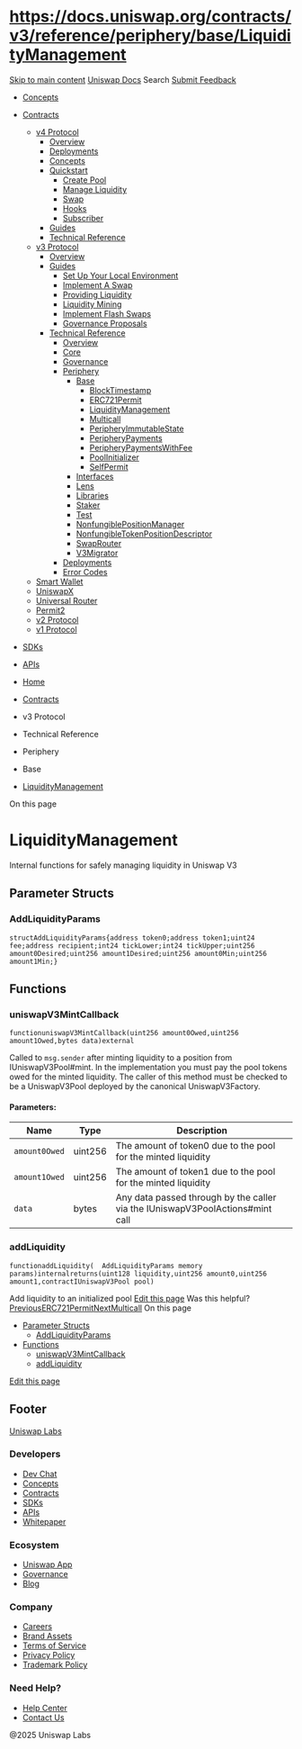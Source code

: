# https://docs.uniswap.org/contracts/v3/reference/periphery/base/LiquidityManagement

[Skip to main content](https://docs.uniswap.org/contracts/v3/reference/periphery/base/LiquidityManagement#__docusaurus_skipToContent_fallback)
[Uniswap Docs](https://docs.uniswap.org/)
Search
[Submit Feedback](https://docs.google.com/forms/d/e/1FAIpQLSdjSkZam8KiatL9XACRVxCHjDJjaPGbls77PCXDKFn4JwykXg/viewform)
  * [Concepts](https://docs.uniswap.org/concepts/overview)
  * [Contracts](https://docs.uniswap.org/contracts/v4/overview)
    * [v4 Protocol](https://docs.uniswap.org/contracts/v4/overview)
      * [Overview](https://docs.uniswap.org/contracts/v4/overview)
      * [Deployments](https://docs.uniswap.org/contracts/v4/deployments)
      * [Concepts](https://docs.uniswap.org/contracts/v4/concepts/v4-vs-v3)
      * [Quickstart](https://docs.uniswap.org/contracts/v4/quickstart/create-pool)
        * [Create Pool](https://docs.uniswap.org/contracts/v4/quickstart/create-pool)
        * [Manage Liquidity](https://docs.uniswap.org/contracts/v4/quickstart/manage-liquidity/setup-liquidity)
        * [Swap](https://docs.uniswap.org/contracts/v4/quickstart/swap)
        * [Hooks](https://docs.uniswap.org/contracts/v4/quickstart/hooks/setup)
        * [Subscriber](https://docs.uniswap.org/contracts/v4/quickstart/subscriber)
      * [Guides](https://docs.uniswap.org/contracts/v4/guides/hooks/your-first-hook)
      * [Technical Reference](https://docs.uniswap.org/contracts/v4/reference/errors/)
    * [v3 Protocol](https://docs.uniswap.org/contracts/v3/overview)
      * [Overview](https://docs.uniswap.org/contracts/v3/overview)
      * [Guides](https://docs.uniswap.org/contracts/v3/guides/local-environment)
        * [Set Up Your Local Environment](https://docs.uniswap.org/contracts/v3/guides/local-environment)
        * [Implement A Swap](https://docs.uniswap.org/contracts/v3/guides/swaps/single-swaps)
        * [Providing Liquidity](https://docs.uniswap.org/contracts/v3/guides/providing-liquidity/setting-up)
        * [Liquidity Mining](https://docs.uniswap.org/contracts/v3/guides/liquidity-mining/overview)
        * [Implement Flash Swaps](https://docs.uniswap.org/contracts/v3/guides/flash-integrations/inheritance-constructors)
        * [Governance Proposals](https://docs.uniswap.org/contracts/v3/guides/governance/liscense-modifications)
      * [Technical Reference](https://docs.uniswap.org/contracts/v3/reference/overview)
        * [Overview](https://docs.uniswap.org/contracts/v3/reference/overview)
        * [Core](https://docs.uniswap.org/contracts/v3/reference/core/UniswapV3Factory)
        * [Governance](https://docs.uniswap.org/contracts/v3/reference/governance/overview)
        * [Periphery](https://docs.uniswap.org/contracts/v3/reference/periphery/base/BlockTimestamp)
          * [Base](https://docs.uniswap.org/contracts/v3/reference/periphery/base/BlockTimestamp)
            * [BlockTimestamp](https://docs.uniswap.org/contracts/v3/reference/periphery/base/BlockTimestamp)
            * [ERC721Permit](https://docs.uniswap.org/contracts/v3/reference/periphery/base/ERC721Permit)
            * [LiquidityManagement](https://docs.uniswap.org/contracts/v3/reference/periphery/base/LiquidityManagement)
            * [Multicall](https://docs.uniswap.org/contracts/v3/reference/periphery/base/Multicall)
            * [PeripheryImmutableState](https://docs.uniswap.org/contracts/v3/reference/periphery/base/PeripheryImmutableState)
            * [PeripheryPayments](https://docs.uniswap.org/contracts/v3/reference/periphery/base/PeripheryPayments)
            * [PeripheryPaymentsWithFee](https://docs.uniswap.org/contracts/v3/reference/periphery/base/PeripheryPaymentsWithFee)
            * [PoolInitializer](https://docs.uniswap.org/contracts/v3/reference/periphery/base/PoolInitializer)
            * [SelfPermit](https://docs.uniswap.org/contracts/v3/reference/periphery/base/SelfPermit)
          * [Interfaces](https://docs.uniswap.org/contracts/v3/reference/periphery/interfaces/IERC20Metadata)
          * [Lens](https://docs.uniswap.org/contracts/v3/reference/periphery/lens/Quoter)
          * [Libraries](https://docs.uniswap.org/contracts/v3/reference/periphery/libraries/Base64)
          * [Staker](https://docs.uniswap.org/contracts/v3/reference/periphery/staker/Design)
          * [Test](https://docs.uniswap.org/contracts/v3/reference/periphery/test/Base64Test)
          * [NonfungiblePositionManager](https://docs.uniswap.org/contracts/v3/reference/periphery/NonfungiblePositionManager)
          * [NonfungibleTokenPositionDescriptor](https://docs.uniswap.org/contracts/v3/reference/periphery/NonfungibleTokenPositionDescriptor)
          * [SwapRouter](https://docs.uniswap.org/contracts/v3/reference/periphery/SwapRouter)
          * [V3Migrator](https://docs.uniswap.org/contracts/v3/reference/periphery/V3Migrator)
        * [Deployments](https://docs.uniswap.org/contracts/v3/reference/deployments/)
        * [Error Codes](https://docs.uniswap.org/contracts/v3/reference/error-codes)
    * [Smart Wallet](https://docs.uniswap.org/contracts/smart-wallet/overview)
    * [UniswapX](https://docs.uniswap.org/contracts/uniswapx/overview)
    * [Universal Router](https://docs.uniswap.org/contracts/universal-router/overview)
    * [Permit2](https://docs.uniswap.org/contracts/permit2/overview)
    * [v2 Protocol](https://docs.uniswap.org/contracts/v2/overview)
    * [v1 Protocol](https://docs.uniswap.org/contracts/v1/overview)
  * [SDKs](https://docs.uniswap.org/sdk/v4/overview)
  * [APIs](https://docs.uniswap.org/api/subgraph/overview)


  * [Home](https://docs.uniswap.org/)
  * [Contracts](https://docs.uniswap.org/contracts/v4/overview)
  * v3 Protocol
  * Technical Reference
  * Periphery
  * Base
  * [LiquidityManagement](https://docs.uniswap.org/contracts/v3/reference/periphery/base/LiquidityManagement)


On this page
# LiquidityManagement
Internal functions for safely managing liquidity in Uniswap V3
## Parameter Structs[​](https://docs.uniswap.org/contracts/v3/reference/periphery/base/LiquidityManagement#parameter-structs "Direct link to Parameter Structs")
### AddLiquidityParams[​](https://docs.uniswap.org/contracts/v3/reference/periphery/base/LiquidityManagement#addliquidityparams "Direct link to AddLiquidityParams")
```
structAddLiquidityParams{address token0;address token1;uint24 fee;address recipient;int24 tickLower;int24 tickUpper;uint256 amount0Desired;uint256 amount1Desired;uint256 amount0Min;uint256 amount1Min;}
```

## Functions[​](https://docs.uniswap.org/contracts/v3/reference/periphery/base/LiquidityManagement#functions "Direct link to Functions")
### uniswapV3MintCallback[​](https://docs.uniswap.org/contracts/v3/reference/periphery/base/LiquidityManagement#uniswapv3mintcallback "Direct link to uniswapV3MintCallback")
```
functionuniswapV3MintCallback(uint256 amount0Owed,uint256 amount1Owed,bytes data)external
```

Called to `msg.sender` after minting liquidity to a position from IUniswapV3Pool#mint.
In the implementation you must pay the pool tokens owed for the minted liquidity. The caller of this method must be checked to be a UniswapV3Pool deployed by the canonical UniswapV3Factory.
#### Parameters:[​](https://docs.uniswap.org/contracts/v3/reference/periphery/base/LiquidityManagement#parameters "Direct link to Parameters:")
Name| Type| Description  
---|---|---  
`amount0Owed`| uint256| The amount of token0 due to the pool for the minted liquidity  
`amount1Owed`| uint256| The amount of token1 due to the pool for the minted liquidity  
`data`| bytes| Any data passed through by the caller via the IUniswapV3PoolActions#mint call  
### addLiquidity[​](https://docs.uniswap.org/contracts/v3/reference/periphery/base/LiquidityManagement#addliquidity "Direct link to addLiquidity")
```
functionaddLiquidity(  AddLiquidityParams memory params)internalreturns(uint128 liquidity,uint256 amount0,uint256 amount1,contractIUniswapV3Pool pool)
```

Add liquidity to an initialized pool
[Edit this page](https://github.com/uniswap/uniswap-docs/tree/main/docs/contracts/v3/reference/periphery/base/LiquidityManagement.md)
Was this helpful?
[PreviousERC721Permit](https://docs.uniswap.org/contracts/v3/reference/periphery/base/ERC721Permit)[NextMulticall](https://docs.uniswap.org/contracts/v3/reference/periphery/base/Multicall)
On this page
  * [Parameter Structs](https://docs.uniswap.org/contracts/v3/reference/periphery/base/LiquidityManagement#parameter-structs)
    * [AddLiquidityParams](https://docs.uniswap.org/contracts/v3/reference/periphery/base/LiquidityManagement#addliquidityparams)
  * [Functions](https://docs.uniswap.org/contracts/v3/reference/periphery/base/LiquidityManagement#functions)
    * [uniswapV3MintCallback](https://docs.uniswap.org/contracts/v3/reference/periphery/base/LiquidityManagement#uniswapv3mintcallback)
    * [addLiquidity](https://docs.uniswap.org/contracts/v3/reference/periphery/base/LiquidityManagement#addliquidity)


[Edit this page](https://github.com/uniswap/uniswap-docs/tree/main/docs/contracts/v3/reference/periphery/base/LiquidityManagement.md)
## Footer
[Uniswap Labs](https://docs.uniswap.org/)
### Developers
  * [Dev Chat](https://discord.com/invite/uniswap)
  * [Concepts](https://docs.uniswap.org/concepts/overview)
  * [Contracts](https://docs.uniswap.org/contracts/v4/overview)
  * [SDKs](https://docs.uniswap.org/sdk/v4/overview)
  * [APIs](https://docs.uniswap.org/api/subgraph/overview)
  * [Whitepaper](https://app.uniswap.org/whitepaper-v4.pdf)


### Ecosystem
  * [Uniswap App](https://app.uniswap.org/)
  * [Governance](https://www.uniswapfoundation.org/governance)
  * [Blog](https://blog.uniswap.org/)


### Company
  * [Careers](https://boards.greenhouse.io/uniswaplabs)
  * [Brand Assets](https://github.com/Uniswap/brand-assets/raw/main/Uniswap%20Brand%20Assets.zip)
  * [Terms of Service](https://support.uniswap.org/hc/en-us/articles/30935100859661-Uniswap-Labs-Terms-of-Service)
  * [Privacy Policy](https://support.uniswap.org/hc/en-us/articles/30934457771405-Uniswap-Labs-Privacy-Policy)
  * [Trademark Policy](https://support.uniswap.org/hc/en-us/articles/30934762216973-Uniswap-Labs-Trademark-Guidelines)


### Need Help?
  * [Help Center](https://support.uniswap.org/)
  * [Contact Us](https://support.uniswap.org/hc/en-us/requests/new)


@2025 Uniswap Labs
[](https://github.com/uniswap/uniswap-docs)[](https://twitter.com/Uniswap)[](https://discord.com/invite/uniswap)
